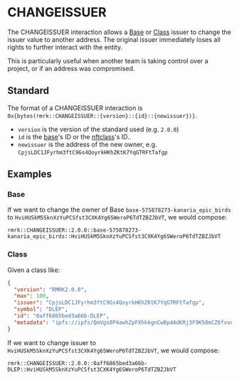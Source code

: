 # CHANGEISSUER

The CHANGEISSUER interaction allows a [Base](../entities/base.md) or
[Class](../entities/nftclass.md) issuer to change the issuer value to another address. The
original issuer immediately loses all rights to further interact with the entity.

This is particularly useful when another team is taking control over a project, or if an address was
compromised.

## Standard

The format of a CHANGEISSUER interaction is
`0x{bytes(rmrk::CHANGEISSUER::{version}::{id}::{newissuer})}`.

- `version` is the version of the standard used (e.g. `2.0.0`)
- `id` is the [base](../entities/base.md)'s ID or the [nftclass](../entities/nftclass.md)'s ID..
- `newissuer` is the address of the new owner, e.g.
  `CpjsLDC1JFyrhm3ftC9Gs4QoyrkHKhZKtK7YqGTRFtTafgp`

## Examples

### Base

If we want to change the owner of Base `base-575878273-kanaria_epic_birds` to
`HviHUSkM5SknXzYuPCSfst3CXK4Yg6SWeroP6TdTZBZJbVT`, we would compose:

```
rmrk::CHANGEISSUER::2.0.0::base-575878273-kanaria_epic_birds::HviHUSkM5SknXzYuPCSfst3CXK4Yg6SWeroP6TdTZBZJbVT
```

### Class

Given a class like:

```json
{
  "version": "RMRK2.0.0",
  "max": 100,
  "issuer": "CpjsLDC1JFyrhm3ftC9Gs4QoyrkHKhZKtK7YqGTRFtTafgp",
  "symbol": "DLEP",
  "id": "0aff6865bed3a66b-DLEP",
  "metadata": "ipfs://ipfs/QmVgs8P4awhZpFXhkkgnCwBp4AdKRj3F9K58mCZ6fxvn3j"
}
```

If we want to change issuer to `HviHUSkM5SknXzYuPCSfst3CXK4Yg6SWeroP6TdTZBZJbVT`, we would compose:

```
rmrk::CHANGEISSUER::2.0.0::0aff6865bed3a66b-DLEP::HviHUSkM5SknXzYuPCSfst3CXK4Yg6SWeroP6TdTZBZJbVT
```
